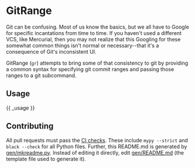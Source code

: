 # GitRange

Git can be confusing. Most of us know the basics, but we all have to Google for
specific incantations from time to time. If you haven't used a different VCS,
like Mercurial, then you may not realize that this Googling for these somewhat
common things isn't normal or necessary--that it's a consequence of Git's
inconsistent UI.

GitRange (`gr`) attempts to bring some of that consistency to git by providing
a common syntax for specifying git commit ranges and passing those ranges to a
git subcommand.

## Usage

{{ _usage }}

## Contributing

All pull requests must pass the [CI checks](./.github/workflows/ci.yml). These
include `mypy --strict` and `black --check` for all Python files. Further, this
README.md is generated by [gen/mkreadme.py](./gen/mkreadme.py). Instead of
editing it directly, edit [gen/README.md](./gen/README.md) (the template file
used to generate it).
